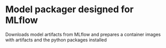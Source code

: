 # Model packager designed for MLflow
Downloads model artifacts from MLflow and prepares a container images with artifacts and the python packages installed